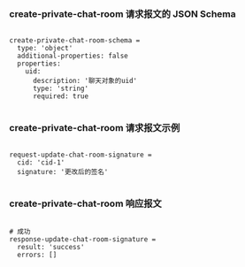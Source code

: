 ### create-private-chat-room 请求报文的 JSON Schema
<pre><code>
create-private-chat-room-schema =
  type: 'object'
  additional-properties: false
  properties:
    uid:
      description: '聊天对象的uid'
      type: 'string'
      required: true

</code></pre>

### create-private-chat-room 请求报文示例
<pre><code>
request-update-chat-room-signature =
  cid: 'cid-1'
  signature: '更改后的签名'

</code></pre>

### create-private-chat-room 响应报文
<pre><code>
# 成功
response-update-chat-room-signature =
  result: 'success'
  errors: []

</code></pre>


